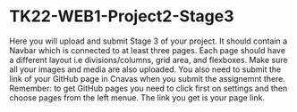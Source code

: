 # TK22-WEB1-Project2-Stage3
Here you will upload and submit Stage 3 of your project.
It should contain a Navbar which is connected to at least three pages. Each page should have a different layout i.e divisions/columns, grid area, and flexboxes.
Make sure all your images and media are also uploaded.
You also need to submit the link of your GitHub page in Cnavas when you submit the assignemnt there.
Remember: to get GitHub pages you need to click first on settings and then choose pages from the left menue. The link you get is your page link.
